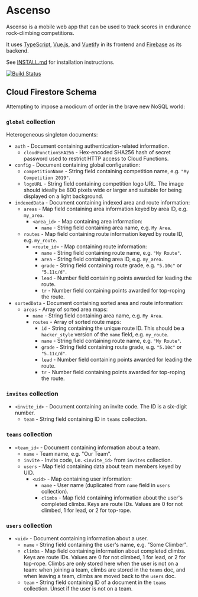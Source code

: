 # Ascenso

Ascenso is a mobile web app that can be used to track scores in endurance
rock-climbing competitions.

It uses [TypeScript], [Vue.js], and [Vuetify] in its frontend and [Firebase] as
its backend.

See [INSTALL.md] for installation instructions.

[![Build Status](https://travis-ci.org/derat/ascenso.svg?branch=master)](https://travis-ci.org/derat/ascenso)

[TypeScript]: https://www.typescriptlang.org/
[Vue.js]: https://vuejs.org/
[Vuetify]: https://vuetifyjs.com/
[Firebase]: https://firebase.google.com/
[INSTALL.md]: ./INSTALL.md

## Cloud Firestore Schema

Attempting to impose a modicum of order in the brave new NoSQL world:

### `global` collection

Heterogeneous singleton documents:

*   `auth` - Document containing authentication-related information.
    *   `cloudFunctionSHA256` - Hex-encoded SHA256 hash of secret password used
        to restrict HTTP access to Cloud Functions.
*   `config` - Document containing global configuration:
    *   `competitionName` - String field containing competition name, e.g. `"My
        Competition 2019"`.
    *   `logoURL` - String field containing competition logo URL. The image
        should ideally be 800 pixels wide or larger and suitable for being
        displayed on a light background.
*   `indexedData` - Document containing indexed area and route information:
    *   `areas` - Map field containing area information keyed by area ID, e.g.
        `my_area`.
        *   `<area_id>` - Map containing area information:
            *   `name` - String field containing area name, e.g. `My Area`.
    *   `routes` - Map field containing route information keyed by route ID,
        e.g. `my_route`.
        *   `<route_id>` - Map containing route information:
            *   `name` - String field containing route name, e.g. `"My Route"`.
            *   `area` - String field containing area ID, e.g. `my_area`.
            *   `grade` - String field containing route grade, e.g. `"5.10c"` or
                `"5.11c/d"`.
            *   `lead` - Number field containing points awarded for leading the
                route.
            *   `tr` - Number field containing points awarded for top-roping the
                route.
*   `sortedData` - Document containing sorted area and route information:
    *   `areas` - Array of sorted area maps:
        *   `name` - String field containing area name, e.g. `My Area`.
        *   `routes` - Array of sorted route maps:
            *   `id` - String containing the unique route ID. This should be a
                `hacker_style` version of the `name` field, e.g. `my_route`.
            *   `name` - String field containing route name, e.g. `"My Route"`.
            *   `grade` - String field containing route grade, e.g. `"5.10c"` or
                `"5.11c/d"`.
            *   `lead` - Number field containing points awarded for leading the
                route.
            *   `tr` - Number field containing points awarded for top-roping the
                route.

### `invites` collection

*   `<invite_id>` - Document containing an invite code. The ID is a six-digit
    number.
    *   `team` - String field containing ID in `teams` collection.

### `teams` collection

*   `<team_id>` - Document containing information about a team.
    *   `name` - Team name, e.g. "Our Team".
    *   `invite` - Invite code, i.e. `<invite_id>` from `invites` collection.
    *   `users` - Map field containing data about team members keyed by UID.
        *   `<uid>` - Map containing user information:
            *   `name` - User name (duplicated from `name` field in `users`
                collection).
            *   `climbs` - Map field containing information about the user's
                completed climbs. Keys are route IDs. Values are 0 for not
                climbed, 1 for lead, or 2 for top-rope.

### `users` collection

*   `<uid>` - Document containing information about a user.
    *   `name` - String field containing the user's name, e.g. "Some Climber".
    *   `climbs` - Map field containing information about completed climbs. Keys
        are route IDs. Values are 0 for not climbed, 1 for lead, or 2 for
        top-rope. Climbs are only stored here when the user is not on a team:
        when joining a team, climbs are stored in the `teams` doc, and when
        leaving a team, climbs are moved back to the `users` doc.
    *   `team` - String field containing ID of a document in the `teams`
        collection. Unset if the user is not on a team.
